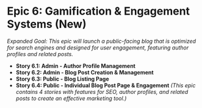 # Epic 6: Gamification & Engagement Systems (New)
*Expanded Goal: This epic will launch a public-facing blog that is optimized for search engines and designed for user engagement, featuring author profiles and related posts.*

* **Story 6.1: Admin - Author Profile Management**
* **Story 6.2: Admin - Blog Post Creation & Management**
* **Story 6.3: Public - Blog Listing Page**
* **Story 6.4: Public - Individual Blog Post Page & Engagement**
*(This epic contains 4 stories with features for SEO, author profiles, and related posts to create an effective marketing tool.)*

